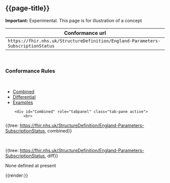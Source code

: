 ## {{page-title}}

<div markdown="span" class="alert alert-warning" role="alert"><i class="fa fa-warning"></i><b> Important:</b> Experimental. This page is for illustration of a concept</div>

| Conformance url |
|--
| `https://fhir.nhs.uk/StructureDefinition/England-Parameters-SubscriptionStatus` | 

<br>

### Conformance Rules


<br>

<div class="nhsd-!t-margin-bottom-6">
    <ul class="nav nav-tabs" role="tablist">
        <li role="presentation"  class="active">
            <a href="#Combined" role="tab" data-toggle="tab">Combined</a>
        </li>
        <li role="presentation">
            <a href="#Differential" role="tab" data-toggle="tab">Differential</a>
        </li>
        <li role="presentation">
            <a href="#Examples" role="tab" data-toggle="tab">Examples</a>
        </li>
    </ul>
    <div class="tab-content snippet">
       
        <div id="Combined" role="tabpanel" class="tab-pane active">
            <br>
    
  {{tree: https://fhir.nhs.uk/StructureDefinition/England-Parameters-SubscriptionStatus, combined}}
        </div>
         <div id="Differential" role="tabpanel" class="tab-pane">
            <br>
        
  {{tree: https://fhir.nhs.uk/StructureDefinition/England-Parameters-SubscriptionStatus, diff}}
        </div>
<div id="Examples"  class="tab-pane">

None defined at present
<br/>

</div>

{{render:}}